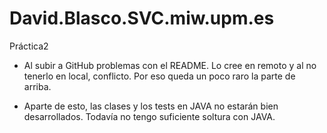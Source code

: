 # David.Blasco.SVC.miw.upm.es
Práctica2

- Al subir a GitHub problemas con el README. Lo cree en remoto y al no tenerlo en local, conflicto. Por eso queda un poco raro la parte de arriba.

- Aparte de esto, las clases y los tests en JAVA no estarán bien desarrollados. Todavía no tengo suficiente soltura con JAVA.